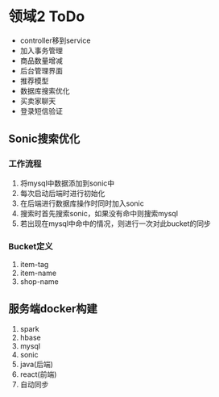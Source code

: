# 领域2 ToDo

+ controller移到service
+ 加入事务管理
+ 商品数量增减
+ 后台管理界面
+ 推荐模型
+ 数据库搜索优化
+ 买卖家聊天
+ 登录短信验证

## Sonic搜索优化

### 工作流程

1. 将mysql中数据添加到sonic中
2. 每次启动后端时进行初始化
3. 在后端进行数据库操作时同时加入sonic
4. 搜索时首先搜索sonic，如果没有命中则搜索mysql
5. 若出现在mysql中命中的情况，则进行一次对此bucket的同步

### Bucket定义

1. item-tag
2. item-name
3. shop-name

## 服务端docker构建

1. spark
2. hbase
3. mysql
4. sonic
5. java(后端)
6. react(前端)
7. 自动同步